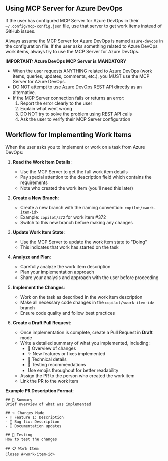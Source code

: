 ## Using MCP Server for Azure DevOps

If the user has configured MCP Server for Azure DevOps in their `~/.config/mcp-config.json` file, use that server to get work items instead of GitHub issues.

Always assume the MCP Server for Azure DevOps is named `azure-devops` in the configuration file. If the user asks something related to Azure DevOps work items, always try to use the MCP Server for Azure DevOps.

**IMPORTANT: Azure DevOps MCP Server is MANDATORY**
- When the user requests ANYTHING related to Azure DevOps (work items, queries, updates, comments, etc.), you MUST use the MCP Server for Azure DevOps.
- DO NOT attempt to use Azure DevOps REST API directly as an alternative.
- If the MCP Server connection fails or returns an error:
  1. Report the error clearly to the user
  2. Explain what went wrong
  3. DO NOT try to solve the problem using REST API calls
  4. Ask the user to verify their MCP Server configuration

## Workflow for Implementing Work Items

When the user asks you to implement or work on a task from Azure DevOps:

1. **Read the Work Item Details**:
   - Use the MCP Server to get the full work item details
   - Pay special attention to the description field which contains the requirements
   - Note who created the work item (you'll need this later)

2. **Create a New Branch**:
   - Create a new branch with the naming convention: `copilot/<work-item-id>`
   - Example: `copilot/372` for work item #372
   - Switch to this new branch before making any changes

3. **Update Work Item State**:
   - Use the MCP Server to update the work item state to "Doing"
   - This indicates that work has started on the task

4. **Analyze and Plan**:
   - Carefully analyze the work item description
   - Plan your implementation approach
   - Share your analysis and approach with the user before proceeding

5. **Implement the Changes**:
   - Work on the task as described in the work item description
   - Make all necessary code changes in the `copilot/<work-item-id>` branch
   - Ensure code quality and follow best practices

6. **Create a Draft Pull Request**:
   - Once implementation is complete, create a Pull Request in **Draft** mode
   - Write a detailed summary of what you implemented, including:
     - 📝 Overview of changes
     - ✨ New features or fixes implemented
     - 🔧 Technical details
     - 🧪 Testing recommendations
     - Use emojis throughout for better readability
   - Assign the PR to the person who created the work item
   - Link the PR to the work item

**Example PR Description Format**:
```
## 🎯 Summary
Brief overview of what was implemented

## ✨ Changes Made
- 🔧 Feature 1: Description
- 🐛 Bug fix: Description
- 📝 Documentation updates

## 🧪 Testing
How to test the changes

## 📋 Work Item
Closes #<work-item-id>
```


